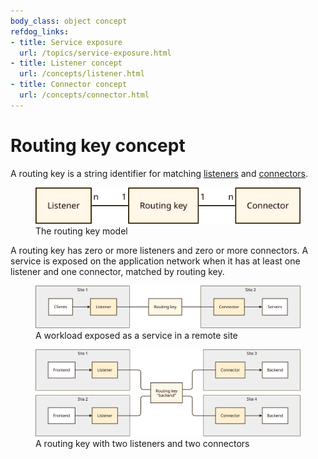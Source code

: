 ```yaml
---
body_class: object concept
refdog_links:
- title: Service exposure
  url: /topics/service-exposure.html
- title: Listener concept
  url: /concepts/listener.html
- title: Connector concept
  url: /concepts/connector.html
---
```


# Routing key concept

<section>

A routing key is a string identifier for matching
[listeners](listener.html) and [connectors](connector.html).

<figure>
  <img src="images/routing-key-model.svg"/>
  <figcaption>The routing key model</figcaption>
</figure>

A routing key has zero or more listeners and zero or more
connectors.  A service is exposed on the application network when it
has at least one listener and one connector, matched by routing key.

<figure>
  <img src="images/routing-key-1.svg"/>
  <figcaption>A workload exposed as a service in a remote
  site</figcaption>
</figure>

<figure>
  <img src="images/routing-key-2.svg"/>
  <figcaption>A routing key with two listeners and two
  connectors</figcaption>
</figure>

</section>
